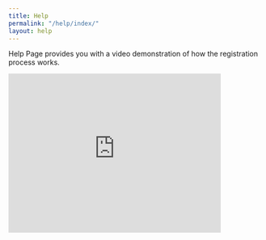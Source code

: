 ```yaml
---
title: Help
permalink: "/help/index/"
layout: help
---
```


Help Page provides you with a video demonstration of how the registration process works.

<iframe width="420" height="315" src="https://www.youtube.com/embed/iWowJBRMtpc&output=embed" frameborder="0" allowfullscreen="allowfullscreen"></iframe>